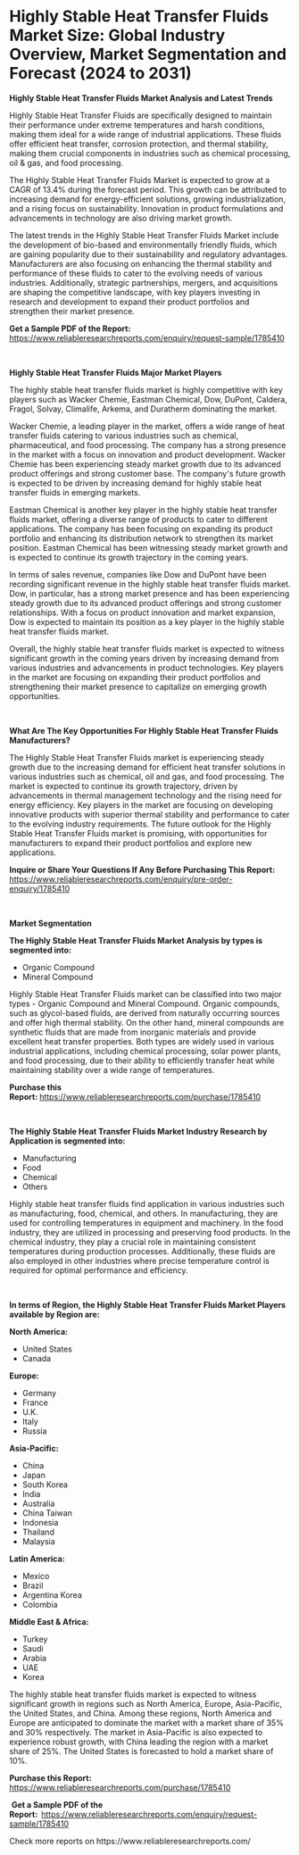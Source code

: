 <p><h1>Highly Stable Heat Transfer Fluids Market Size: Global Industry Overview, Market Segmentation and Forecast (2024 to 2031)</h1></p><p><strong>Highly Stable Heat Transfer Fluids Market Analysis and Latest Trends</strong></p>
<p><p>Highly Stable Heat Transfer Fluids are specifically designed to maintain their performance under extreme temperatures and harsh conditions, making them ideal for a wide range of industrial applications. These fluids offer efficient heat transfer, corrosion protection, and thermal stability, making them crucial components in industries such as chemical processing, oil & gas, and food processing.</p><p>The Highly Stable Heat Transfer Fluids Market is expected to grow at a CAGR of 13.4% during the forecast period. This growth can be attributed to increasing demand for energy-efficient solutions, growing industrialization, and a rising focus on sustainability. Innovation in product formulations and advancements in technology are also driving market growth.</p><p>The latest trends in the Highly Stable Heat Transfer Fluids Market include the development of bio-based and environmentally friendly fluids, which are gaining popularity due to their sustainability and regulatory advantages. Manufacturers are also focusing on enhancing the thermal stability and performance of these fluids to cater to the evolving needs of various industries. Additionally, strategic partnerships, mergers, and acquisitions are shaping the competitive landscape, with key players investing in research and development to expand their product portfolios and strengthen their market presence.</p></p>
<p><strong>Get a Sample PDF of the Report:&nbsp;</strong> <a href="https://www.reliableresearchreports.com/enquiry/request-sample/1785410">https://www.reliableresearchreports.com/enquiry/request-sample/1785410</a></p>
<p>&nbsp;</p>
<p><strong>Highly Stable Heat Transfer Fluids Major Market Players</strong></p>
<p><p>The highly stable heat transfer fluids market is highly competitive with key players such as Wacker Chemie, Eastman Chemical, Dow, DuPont, Caldera, Fragol, Solvay, Climalife, Arkema, and Duratherm dominating the market. </p><p>Wacker Chemie, a leading player in the market, offers a wide range of heat transfer fluids catering to various industries such as chemical, pharmaceutical, and food processing. The company has a strong presence in the market with a focus on innovation and product development. Wacker Chemie has been experiencing steady market growth due to its advanced product offerings and strong customer base. The company's future growth is expected to be driven by increasing demand for highly stable heat transfer fluids in emerging markets.</p><p>Eastman Chemical is another key player in the highly stable heat transfer fluids market, offering a diverse range of products to cater to different applications. The company has been focusing on expanding its product portfolio and enhancing its distribution network to strengthen its market position. Eastman Chemical has been witnessing steady market growth and is expected to continue its growth trajectory in the coming years.</p><p>In terms of sales revenue, companies like Dow and DuPont have been recording significant revenue in the highly stable heat transfer fluids market. Dow, in particular, has a strong market presence and has been experiencing steady growth due to its advanced product offerings and strong customer relationships. With a focus on product innovation and market expansion, Dow is expected to maintain its position as a key player in the highly stable heat transfer fluids market. </p><p>Overall, the highly stable heat transfer fluids market is expected to witness significant growth in the coming years driven by increasing demand from various industries and advancements in product technologies. Key players in the market are focusing on expanding their product portfolios and strengthening their market presence to capitalize on emerging growth opportunities.</p></p>
<p>&nbsp;</p>
<p><strong>What Are The Key Opportunities For Highly Stable Heat Transfer Fluids Manufacturers?</strong></p>
<p><p>The Highly Stable Heat Transfer Fluids market is experiencing steady growth due to the increasing demand for efficient heat transfer solutions in various industries such as chemical, oil and gas, and food processing. The market is expected to continue its growth trajectory, driven by advancements in thermal management technology and the rising need for energy efficiency. Key players in the market are focusing on developing innovative products with superior thermal stability and performance to cater to the evolving industry requirements. The future outlook for the Highly Stable Heat Transfer Fluids market is promising, with opportunities for manufacturers to expand their product portfolios and explore new applications.</p></p>
<p><strong>Inquire or Share Your Questions If Any Before Purchasing This Report:</strong> <a href="https://www.reliableresearchreports.com/enquiry/pre-order-enquiry/1785410">https://www.reliableresearchreports.com/enquiry/pre-order-enquiry/1785410</a></p>
<p>&nbsp;</p>
<p><strong>Market Segmentation</strong></p>
<p><strong>The Highly Stable Heat Transfer Fluids Market Analysis by types is segmented into:</strong></p>
<p><ul><li>Organic Compound</li><li>Mineral Compound</li></ul></p>
<p><p>Highly Stable Heat Transfer Fluids market can be classified into two major types - Organic Compound and Mineral Compound. Organic compounds, such as glycol-based fluids, are derived from naturally occurring sources and offer high thermal stability. On the other hand, mineral compounds are synthetic fluids that are made from inorganic materials and provide excellent heat transfer properties. Both types are widely used in various industrial applications, including chemical processing, solar power plants, and food processing, due to their ability to efficiently transfer heat while maintaining stability over a wide range of temperatures.</p></p>
<p><strong>Purchase this Report:&nbsp;</strong><a href="https://www.reliableresearchreports.com/purchase/1785410">https://www.reliableresearchreports.com/purchase/1785410</a></p>
<p>&nbsp;</p>
<p><strong>The Highly Stable Heat Transfer Fluids Market Industry Research by Application is segmented into:</strong></p>
<p><ul><li>Manufacturing</li><li>Food</li><li>Chemical</li><li>Others</li></ul></p>
<p><p>Highly stable heat transfer fluids find application in various industries such as manufacturing, food, chemical, and others. In manufacturing, they are used for controlling temperatures in equipment and machinery. In the food industry, they are utilized in processing and preserving food products. In the chemical industry, they play a crucial role in maintaining consistent temperatures during production processes. Additionally, these fluids are also employed in other industries where precise temperature control is required for optimal performance and efficiency.</p></p>
<p>&nbsp;</p>
<p><strong>In terms of Region, the Highly Stable Heat Transfer Fluids Market Players available by Region are:</strong></p>
<p>
    <p> <strong> North America: </strong>
        <ul>
            <li>United States</li>
            <li>Canada</li>
        </ul>
        </p> 
    <p> <strong> Europe: </strong>
        <ul>
            <li>Germany</li>
            <li>France</li>
            <li>U.K.</li>
            <li>Italy</li>
            <li>Russia</li>
        </ul>
        </p> 
    <p> <strong> Asia-Pacific: </strong>
        <ul>
            <li>China</li>
            <li>Japan</li>
            <li>South Korea</li>
            <li>India</li>
            <li>Australia</li>
            <li>China Taiwan</li>
            <li>Indonesia</li>
            <li>Thailand</li>
            <li>Malaysia</li>
        </ul>
        </p> 
    <p> <strong> Latin America: </strong>
        <ul>
            <li>Mexico</li>
            <li>Brazil</li>
            <li>Argentina Korea</li>
            <li>Colombia</li>
        </ul>
        </p> 
    <p> <strong> Middle East & Africa: </strong>
        <ul>
            <li>Turkey</li>
            <li>Saudi</li>
            <li>Arabia</li>
            <li>UAE</li>
            <li>Korea</li>
        </ul>
    </p>
    </p>
<p><p>The highly stable heat transfer fluids market is expected to witness significant growth in regions such as North America, Europe, Asia-Pacific, the United States, and China. Among these regions, North America and Europe are anticipated to dominate the market with a market share of 35% and 30% respectively. The market in Asia-Pacific is also expected to experience robust growth, with China leading the region with a market share of 25%. The United States is forecasted to hold a market share of 10%.</p></p>
<p><strong>Purchase this Report: </strong><a href="https://www.reliableresearchreports.com/purchase/1785410">https://www.reliableresearchreports.com/purchase/1785410</a></p>
<p>&nbsp;<strong>Get a Sample PDF of the Report:&nbsp;&nbsp;</strong><a href="https://www.reliableresearchreports.com/enquiry/request-sample/1785410">https://www.reliableresearchreports.com/enquiry/request-sample/1785410</a></p>
<p><strong></strong></p>
<p>Check more reports on https://www.reliableresearchreports.com/</p>